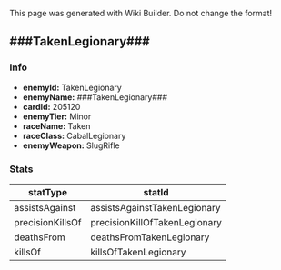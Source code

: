 <span class="wiki-builder">This page was generated with Wiki Builder. Do not change the format!</span>

## ###TakenLegionary###
### Info
* **enemyId:** TakenLegionary
* **enemyName:** ###TakenLegionary###
* **cardId:** 205120
* **enemyTier:** Minor
* **raceName:** Taken
* **raceClass:** CabalLegionary
* **enemyWeapon:** SlugRifle

### Stats
statType | statId
-------- | ------
assistsAgainst | assistsAgainstTakenLegionary
precisionKillsOf | precisionKillOfTakenLegionary
deathsFrom | deathsFromTakenLegionary
killsOf | killsOfTakenLegionary

